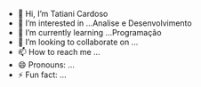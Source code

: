 - 👋 Hi, I’m Tatiani Cardoso
- 👀 I’m interested in ...Analise e Desenvolvimento
- 🌱 I’m currently learning ...Programação
- 💞️ I’m looking to collaborate on ...
- 📫 How to reach me ...
- 😄 Pronouns: ...
- ⚡ Fun fact: ...

<!---
japha608/japha608 is a ✨ special ✨ repository because its `README.md` (this file) appears on your GitHub profile.
You can click the Preview link to take a look at your changes.
--->
